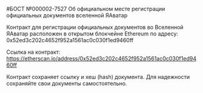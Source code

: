 #БОСТ №000002-7527 Об официальном месте регистрации официальных документов вселенной ЯАватар

Контракт для регистрации официальных документов во Вселенной ЯАватар расположен в открытом блокчейне Ethereum по адресу:  0x52ed3c202c4652f952a1561ac0c030f1ed9460ff

Ссылка на контракт: https://etherscan.io/address/0x52ed3c202c4652f952a1561ac0c030f1ed9460ff

Контракт сохраняет ссылку и хеш (hash) документа. Для надежности сохраняйте свои документы самостоятельно.